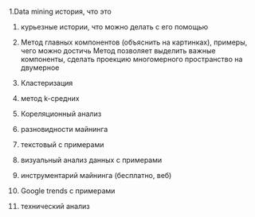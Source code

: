 1.Data mining история, что это

1. курьезные истории, что можно делать с его помощью
1. Метод главных компонентов (объяснить на картинках), примеры, чего можно достичь
  Метод позволяет выделить важные компоненты, сделать проекцию многомерного пространство на двумерное
1. Кластеризация
1. метод k-средних
1. Кореляционный анализ

1. разновидности майнинга
1. текстовый с примерами
1. визуальный анализ данных с примерами
1. инструментарий майнинга (бесплатно, веб)
1. Google trends с примерами
1. технический анализ
